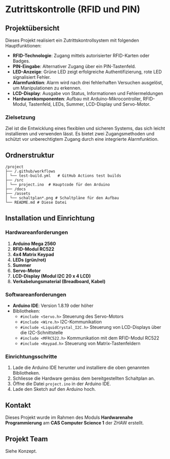 # Zutrittskontrolle (RFID und PIN)

## Projektübersicht

Dieses Projekt realisiert ein Zutrittskontrollsystem mit folgenden Hauptfunktionen:
- **RFID-Technologie**: Zugang mittels autorisierter RFID-Karten oder Badges.
- **PIN-Eingabe**: Alternativer Zugang über ein PIN-Tastenfeld.
- **LED-Anzeige**: Grüne LED zeigt erfolgreiche Authentifizierung, rote LED signalisiert Fehler.
- **Alarmfunktion**: Alarm wird nach drei fehlerhaften Versuchen ausgelöst, um Manipulationen zu erkennen.
- **LCD-Display**: Ausgabe von Status, Informationen und Fehlermeldungen
- **Hardwarekomponenten**: Aufbau mit Arduino-Mikrocontroller, RFID-Modul, Tastenfeld, LEDs, Summer, LCD-Display und Servo-Motor.

### Zielsetzung
Ziel ist die Entwicklung eines flexiblen und sicheren Systems, das sich leicht installieren und verwenden lässt. Es bietet zwei Zugangsmethoden und schützt vor unberechtigtem Zugang durch eine integrierte Alarmfunktion.

## Ordnerstruktur

```
/project
├── /.github/workflows
│ └── test-build.yml   # GitHub Actions test builds
├── /src
│ └── project.ino  # Hauptcode für den Arduino
├── /docs
├── /assets
│ └── schaltplan*.png # Schaltpläne für den Aufbau
└── README.md # Diese Datei
```

## Installation und Einrichtung

### Hardwareanforderungen
1. **Arduino Mega 2560**
2. **RFID-Modul RC522**
3. **4x4 Matrix Keypad**
4. **LEDs (grün/rot)**
5. **Summer**
6. **Servo-Motor**
7. **LCD-Display (Modul I2C 20 x 4 LCD)**
8. **Verkabelungsmaterial (Breadboard, Kabel)**

### Softwareanforderungen
- **Arduino IDE**: Version 1.8.19 oder höher
- Bibliotheken:
  - `#include <Servo.h>` Steuerung des Servo-Motors
  - `#include <Wire.h>` I2C-Kommunikation
  - `#include <LiquidCrystal_I2C.h>` Steuerung von LCD-Displays über die I2C-Schnittstelle
  - `#include <MFRC522.h>` Kommunikation mit dem RFID-Modul RC522
  - `#include <Keypad.h>` Steuerung von Matrix-Tastenfeldern

### Einrichtungsschritte
1. Lade die Arduino IDE herunter und installiere die oben genannten Bibliotheken.
2. Schliesse die Hardware gemäss dem bereitgestellten Schaltplan an.
3. Öffne die Datei `project.ino` in der Arduino IDE.
4. Lade den Sketch auf den Arduino hoch.

## Kontakt
Dieses Projekt wurde im Rahmen des Moduls **Hardwarenahe Programmierung** am **CAS Computer Science 1** der ZHAW erstellt.

## Projekt Team
Siehe Konzept.

